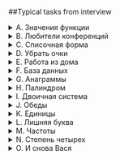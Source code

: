 ##Typical tasks from interview
<details>
<summary>A. Значения функции</summary>

[Решение](A.py)

###Ограничение времени
0.2 секунды
###Ограничение памяти
64Mb

Младший брат Аллы Вася делает тест по математике: вычисляет значение функций в различных 
точках. Стоит отличная погода, и друзья зовут Васю гулять. Но мама разрешила мальчику 
пойти на улицу только после того, как он закончит тест. К сожалению, Вася пока не умеет 
программировать. Зато Алла умеет. Она решила помочь брату и написала код функции 
y = ax2 + bx + c. Повторите успех Аллы. Напишите программу, которая будет по коэффициентам 
a, b, c и числу x выводить значение функции в точке x.

###Формат ввода

На вход через пробел подаются числа a, x, b, c.

###Формат вывода

Выведите одно число - значение функции в точке x.
</details>

<details>
<summary>B. Любители конференций</summary>

[Решение](B.py)

###Ограничение времени
0.08 секунд
###Ограничение памяти
39Mb

На IT-конференции присутствовали студенты из разных вузов со всей страны. Для каждого 
студента известен ID университета, в котором он учится.
Тимофей предложил Рите выяснить, из каких k вузов на конференцию пришло больше всего учащихся.


###Формат ввода

В первой строке дано количество студентов в списке —– n (1 ≤ n ≤ 15 000).
Во второй строке через пробел записаны n целых чисел —– ID вуза каждого студента. 
Каждое из чисел находится в диапазоне от 0 до 10 000.
В третьей строке записано одно число k.

###Формат вывода

Выведите через пробел k ID вузов с максимальным числом участников. Они должны быть 
отсортированы по убыванию популярности (по количеству гостей от конкретного вуза). 
Если более одного вуза имеет одно и то же количество учащихся, то выводить их ID нужно 
в порядке возрастания. 

</details>

<details>
<summary>C. Списочная форма</summary>

[Решение](C.py)

###Ограничение времени
1 секунда
###Ограничение памяти
64Mb

Вася просил Аллу помочь решить задачу. На этот раз по информатике.
Для неотрицательного целого числа X списочная форма –— это массив его цифр слева направо. 
К примеру, для 1231 списочная форма будет [1,2,3,1]. На вход подается количество цифр числа Х, 
списочная форма неотрицательного числа Х и неотрицательное число K. Числа К и Х не превосходят 10000.

Нужно вернуть списочную форму числа X + K.

###Формат ввода

В первой строке — длина списочной формы числа X. На следующей строке — сама списочная форма 
с цифрами записанными через пробел.
В последней строке записано число K.

###Формат вывода

Выведите списочную форму числа X+K. 

</details>


<details>
<summary>D. Убрать очки</summary>

[Решение](D.py)

###Ограничение времени
0.08 секунд
###Ограничение памяти
64Mb

Гоша решил убрать из статистики дни, когда ничего в «Черепашеньке» не заработал и 
не проиграл. Дан список заработанных очков. Нужно удалить из него нули. Дополнительную 
память больше O(1) использовать нельзя. 

###Формат ввода

В первой строке - одно число n. Во второй - n целых чисел через пробел.

###Формат вывода

Напечатайте очки за все дни, где выигрыш был отличен от нуля.

</details>

<details>
<summary>E. Работа из дома</summary>

[Решение](E.py)

###Ограничение времени
1 секунда
###Ограничение памяти
64Mb

Алла осталась работать из дома. Во время её рабочего видеозвонка с Тимофеем и Гошей 
подошёл Вася. Он решил показать им написанный им недавно код функции, переводящей целое 
число из десятичной системы в двоичную. Ему было интересно, смогут ли ребята написать 
более короткую, или более эффективную программу. Тимофей, Алла и Гоша с радостью отвлеклись 
от работы, чтобы попробовать. А у вас получится обойти Васю?

**Не используйте встроенные средства языка по переводу чисел в бинарное представление.**


###Формат ввода

На вход подается целое число в диапазоне от 0 до 10000.

###Формат вывода

Выведите двоичное представление этого числа.

</details>

<details>
<summary>F. База данных</summary>

[Решение](F.py)

###Ограничение времени
1 секунда
###Ограничение памяти
64Mb

Алла писала код, добавляющий запись в новую таблицу базы данных. И вдруг получила 
ошибку duplicate foreign key constraint. В тот же момент её отвлекла Рита. Алла 
случайно закрыла окно терминала с информацией о том, какое именно значение стало 
причиной ошибки. Зато у неё сохранился список id, использованных при запросе. Помогите 
ей выяснить, какой id стал причиной ошибки.

Дан массив чисел, состоящий  из n целых чисел. Одно число встречается более одного раза. 
Нужно определить это число.

###Формат ввода

В первой строке записано число n, которое не превосходит 1000. В следующей строке 
через пробел записаны n целых чисел, каждое из которых также не превосходит 10000. 

###Формат вывода

Выведите одно число.

</details>

<details>
<summary>G. Анаграммы</summary>

[Решение](G.py)

###Ограничение времени
0.055 секунд
###Ограничение памяти
64Mb

Вася вернулся домой под вечер и вспомнил, что ещё не сделал домашнее задание по 
русскому языку. Чтобы понять разницу между анаграммой и палиндромом, Вася снова 
обратился к Алле. Она объяснила брату, что два слова — анаграммы, если одно можно 
получить из другого перестановкой букв. А палиндром — это слово или фраза, которая 
читается одинаково, если читать слева направо и справа налево. Теперь Васе интересно: 
как закодить функцию, определяющую, анаграммы слова или нет. Помогите ему. 

###Формат ввода

Два слова - каждое на отдельной строке.
Слова состоят из строчных букв латинского и русского алфавитов. 

###Формат вывода

Слово True, если слова являются анаграммами друг друга, слово False - если не являются.

</details>

<details>
<summary>H. Палиндром</summary>

[Решение](H.py)

###Ограничение времени
1 секунда
###Ограничение памяти
64Mb

А теперь помогите Васе понять, будет ли фраза палиндромом. Учитываются только 
буквы и цифры, заглавные и строчные буквы считаются одинаковыми.

Решение должно работать за O(N), где N - длина строки на входе.

###Формат ввода

В единственной строке записана фраза или слово. Буквы могут быть только латинские.

###Формат вывода

Выведите True, если фраза является палиндромом и False, если не является. 

</details>

<details>
<summary>I. Двоичная система</summary>

[Решение](I.py)

###Ограничение времени
0.07 секунд
###Ограничение памяти
39Mb

Тимофей спросил у студента Саши, умеет ли тот работать с числами в двоичной системе 
счисления. Он ответил, что проходил это на одной из первых лекций по информатике. 
Тимофей предложил Саше решить задачку. Два числа записаны в двоичной системе счисления. 
Нужно вывести их сумму, также в двоичной системе. Встроенную в язык программирования 
возможность сложения двоичных чисел применять нельзя.

Решение должно работать за O(N), где N - количество разрядов максимального числа на входе.

###Формат ввода

Два числа в двоичной системе счисления, каждое на отдельной строке. Длина каждого 
числа не превосходит 10000 цифр.

###Формат вывода

Одно число в двоичной системе счисления.

</details>

<details>
<summary>J. Обеды</summary>

[Решение](J.py)

###Ограничение времени
1 секунда
###Ограничение памяти
64Mb

Руководство компании, где работают Гоша с друзьями, подарило каждому сотруднику 
два талона на обед в близлежащем ресторане. Сотрудники могли взять талоны и записать 
номер своего бейджика на каждом из них. Талон с записанным на нём номером обменивается 
на обед в ресторане. Все сотрудники, кроме одного, сходили в ресторан по талонам дважды. 
Отличившийся сотрудник сходил в ресторан только один раз. Нужно вычислить, кто же это такой. 
По списку номеров на сданных в ресторан талонах найдите номер отличившегося сотрудника.

**Примечание: Эту задачу можно решить за O(n) времени и O(1) дополнительной памяти — 
подумайте, как это сделать!**


###Формат ввода

На вход подаётся число номеров в списке — n (3 ≤ n ≤ 104), и n натуральных чисел, 
не превышающих M=104, — сам список номеров сотрудников. Все числа, кроме одного, 
встречаются в списке дважды. 

###Формат вывода

Выведите номер сотрудника, который сходил на обед всего один раз.

</details>

<details>
<summary>K. Единицы</summary>

[Решение](K.py)

###Ограничение времени
1 секунда
###Ограничение памяти
64Mb

Пока Вася писал программу про степени четверки, погода на улице ухудшилась. Он долго 
не расстраивался и придумал новую задачку! Ему нравится работать с системами счисления. 
И вот что на этот раз получилось: Дано целое положительное число. Нужно посчитать, сколько 
1 встречается в двоичной записи этого числа. 

###Формат ввода

На вход подается число в диапазоне от 1 до 10000

###Формат вывода

Выведите одно число - количество единиц.

</details>

<details>
<summary>L. Лишняя буква</summary>

[Решение](L.py)

###Ограничение времени
1 секунда
###Ограничение памяти
64Mb

Васе очень нравятся задачи про строки, поэтому он придумал свою. Есть 2 строки s и t, 
состоящие только из строчных букв. Строка t получена перемешиванием букв строки s и 
добавлением 1 буквы в случайную позицию. Нужно найти добавленную букву. 

###Формат ввода

На вход подаются строки s и t, разделенные переносом строки. Длины строк не превосходят 
1000 символов. Строки не бывают пустыми.

###Формат вывода

Выведите лишнюю букву.

</details>

<details>
<summary>M. Частоты</summary>

[Решение](M.py)

###Ограничение времени
1 секунда
###Ограничение памяти
64Mb

А теперь помогите Васе решить задачу по информатике. Он снова томится дома в хорошую погоду.
На вход подается строка длиной от 1 до 10000 символов. Нужно отсортировать её в порядке 
частот букв по встречаемости. Заглавные и строчные буквы считаются разными. Если частота 
одинаковая, нужно применить вторичную сортировку лексикографически.

###Формат ввода

Одна строка длиной не более 10000 символов.

###Формат вывода

Строка, в которой символы отсортированы в порядке убывания частотности.

</details>

<details>
<summary>N. Степень четырех</summary>

[Решение](N.py)

###Ограничение времени
1 секунда
###Ограничение памяти
64Mb

Вася на уроке математики проходил степени. Он хочет написать программу, которая 
определяет, будет ли положительное целое число степенью четверки. 

###Формат ввода

На вход подается целое число в диапазоне от 1 до 10000.

###Формат вывода

True, если число является степенью четырех, False - в обратном случае.

</details>

<details>
<summary>O. И снова Вася</summary>

[Решение](O.py)

###Ограничение времени
1 секунда
###Ограничение памяти
64Mb

Вы думали, что эта задача про Васю, но она про Тимофея.
Тимофей собирает метрики посещаемости сайта за последний месяц с двух серверов. 
На каждой машине имеется список id пользователей, отсортированный в порядке от 
минимального количества посещений к максимальному, вам известно число посещений 
каждого пользователя. Пользователи, не посещавшие сайт в последний месяц, не учитываются. 
Вам нужно сделать общий список числа посещений для двух серверов так, чтобы в нем тоже числа 
шли по возрастанию. Так как сайт Тимофея очень популярен, то данных о пользователях много, 
поэтому Тимофей может позволить себе только линейное время работы алгоритма. 

###Формат ввода

В первой строке записаны количества посещений пользователей с первого сервера через 
пробел, в конце - k нулей. Во второй строке записано число m - количество пользователей, 
пришедших с первого сервера (без учета нулей в конце списка). В третьей - число k - которое, 
помимо количества нулей, также является длиной списка пользователей со второго сервера. 
В последней строке - список посещений со второго сервера (k штук).

Количество посещений каждого пользователя не превосходит 10000, числа m и k также не 
превосходят 10000

###Формат вывода

В одной строке через пробел выведите элементы получившегося списка в отсортированном порядке.

</details>